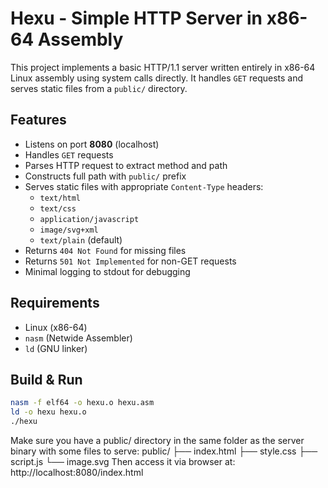 # Hexu - Simple HTTP Server in x86-64 Assembly

This project implements a basic HTTP/1.1 server written entirely in x86-64 Linux assembly using system calls directly. It handles `GET` requests and serves static files from a `public/` directory.

## Features

- Listens on port **8080** (localhost)
- Handles `GET` requests
- Parses HTTP request to extract method and path
- Constructs full path with `public/` prefix
- Serves static files with appropriate `Content-Type` headers:
  - `text/html`
  - `text/css`
  - `application/javascript`
  - `image/svg+xml`
  - `text/plain` (default)
- Returns `404 Not Found` for missing files
- Returns `501 Not Implemented` for non-GET requests
- Minimal logging to stdout for debugging

## Requirements

- Linux (x86-64)
- `nasm` (Netwide Assembler)
- `ld` (GNU linker)

## Build & Run

```bash
nasm -f elf64 -o hexu.o hexu.asm
ld -o hexu hexu.o
./hexu
```

Make sure you have a public/ directory in the same folder as the server binary with some files to serve:
public/
├── index.html
├── style.css
├── script.js
└── image.svg
Then access it via browser at: http://localhost:8080/index.html

